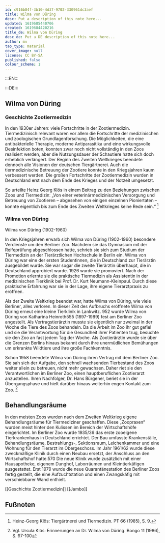 ```yaml
---
id: c916b84f-3b10-4d37-9702-330961dc3aef
title: Wilma von Düring
desc: Put a description of this note here...
updated: 1619685440706
created: 1619684420216
title_de: Wilma von Düring
desc_de: Put a DE description of this note here...
author: mv
tao_type: material
cover_image: null
license: CC BY-SA
published: false
colour_scheme: 1
---
```


:::EN:::



:::DE:::

## Wilma von Düring ##

### Geschichte Zootiermedizin ###

In den 1930er Jahren: viele Fortschritte in der Zootiermedizin. Tiermedizinisch relevant waren vor allem die Fortschritte der medizinischen und zoologischen Grundlagenforschung. Die Möglichkeiten, die eine antibakterielle Therapie, moderne Antiparasitika und eine wirkungsvolle Desinfektion boten, konnten zwar noch nicht vollständig in den Zoos realisiert werden, aber die Nutzungsdauer der Schautiere hatte sich doch erheblich verlängert. Der Beginn des Zweiten Weltkrieges beendete dennoch alle Visionen der deutschen Tiergärtnerei. Auch die tiermedizinische Betreuung der Zootiere konnte in den Kriegsjahren kaum verbessert werden. Die großen Fortschritte der Zootiermedizin wurden in Deutschland erst nach dem Ende des Krieges und der Notzeit umgesetzt. 

So urteilte Heinz Georg Klös in einem Beitrag zu den Beziehungen zwischen Zoos und Tiermedizin: „Von einer veterinärmedizinischen Versorgung und Betreuung von Zootieren – abgesehen von einigen einzelnen Pioniertaten – konnte eigentlich bis zum Ende des Zweiten Weltkrieges keine Rede sein.“ [^GeschichteZootiermedizin1]

### Wilma von Düring ###
Wilma von Düring (1902-1960) 

In den Kriegsjahren erwarb sich Wilma von Düring (1902-1960) besondere Verdienste um den Berliner Zoo. Nachdem sie das Gymnasium mit der Reifeprüfung abgeschlossen hatte, schrieb sie sich zum Studium der Tiermedizin an der Tierärztlichen Hochschule in Berlin ein. Wilma von Düring war eine der ersten Studentinnen, die in Deutschland zur Tierärztin ausgebildet wurde. Sie war sogar die zweite Tierärztin überhaupt, die in Deutschland approbiert wurde. 1926 wurde sie promoviert. Nach der Promotion erlernte sie die praktische Tiermedizin als Assistentin in der medizinischen Tierklinik bei Prof. Dr. Kurt Neumann-Kleinpaul. Durch diese praktische Erfahrung war sie in der Lage, ihre eigene Tierarztpraxis zu eröffnen. 

Als der Zweite Weltkrieg beendet war, hatte Wilma von Düring, wie viele Berliner, alles verloren. In dieser Zeit des Aufbruchs eröffnete Wilma von Düring erneut eine kleine Tierklinik in Lankwitz. 952 wurde Wilma von Düring von Katharina Heinroth555 (1897-1989) fest am Berliner Zoo angestellt. Als Vertragstierärztin musste sie eigentlich nur zweimal in der Woche die Tiere des Zoos behandeln. Da die Arbeit im Zoo ihr gut gefiel und sie die Verantwortung für die Gesundheit ihrer Patienten trug, besuchte sie den Zoo an fast jedem Tag der Woche. Als Zootierärztin wurde sie über die Grenzen Berlins hinaus bekannt durch ihre unermüdlichen Bemühungen um erkrankte Wildtiere und ihre große Fachkenntnis.

Schon 1958 beendete Wilma von Düring ihren Vertrag mit dem Berliner Zoo. Sie sah sich der Aufgabe, den schnell wachsenden Tierbestand des Zoos weiter allein zu betreuen, nicht mehr gewachsen. Daher riet sie den Verantwortlichen im Berliner Zoo, einen hauptberuflichen Zootierarzt anzustellen. Ihren Nachfolger, Dr. Hans Bürgener, beriet sie in der Übergangsphase und hielt darüber hinaus weiterhin engen Kontakt zum Zoo. [^WilmavonDüring1]

## Behandlungsräume ##

In den meisten Zoos wurden nach dem Zweiten Weltkrieg eigene Behandlungsräume für Tiermediziner geschaffen. Diese „Zoopraxen“ wurden meist hinter den Kulissen im Bereich der Wirtschaftshöfe eingerichtet. Im Berliner Zoo wurde 1935/36 das erste zooeigene Tierkrankenhaus in Deutschland errichtet. Der Bau umfasste Krankenställe, Behandlungsräume, Bestrahlungs-, Sektionsraum, Leichenkammer und eine Wohnung für den Tierarzt im Obergeschoss. Im Jahr 1961/62 wurde diese zweckmäßige Klinik durch einen Neubau ersetzt, der Anschluss an den Wirtschaftshof hatte.570 Die neue Klinik wurde zusätzlich mit einer Hausapotheke, eigenem Dunghof, Laborräumen und Kleintierkäfigen ausgestattet. Erst 1979 wurde die neue Quarantänestation des Berliner Zoos fertig gestellt, die eine Aufzuchtstation und einen Zwangskäfig mit verschiebbarer Wand enthielt.

[[Geschichte Zootiermedizin]]
[[Jambo]]



## Fußnoten ##

[^GeschichteZootiermedizin1]: Heinz-Georg Klös: Tiergärtnerei und Tiermedizin. PT 66 (1985), S. 9.
[^WilmavonDüring1]: Vgl. Ursula Klös: Erinnerungen an Dr. Wilma von Düring. Bongo 11 (1986), S. 97-100